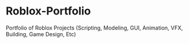 # Roblox-Portfolio
Portfolio of Roblox Projects (Scripting, Modeling, GUI, Animation, VFX, Building, Game Design, Etc)
